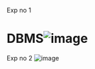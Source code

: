 Exp no 1
# DBMS![image](https://user-images.githubusercontent.com/112625430/191408753-2c90cfb6-4af1-4f69-8259-0b1c95bf574c.png)
 Exp no 2
 ![image](https://user-images.githubusercontent.com/112625430/191408958-92746ee2-279e-4b2b-819c-7904db7a7fb0.png)
